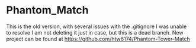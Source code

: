 # Phantom_Match
This is the old version, with several issues with the .gitignore I was unable to resolve
I am not deleting it just in case, but this is a dead branch.
New project can be found at https://github.com/htw6174/Phantom-Tower-Match
